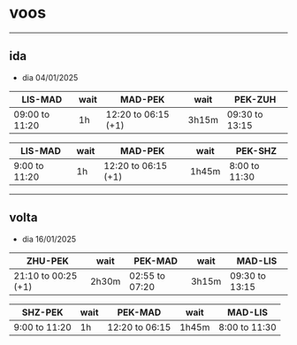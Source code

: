 # voos

---

## ida

- dia 04/01/2025

| LIS-MAD        | wait | MAD-PEK             | wait  | PEK-ZUH        |
| -------------- | ---- | ------------------- | ----- | -------------- |
| 09:00 to 11:20 | 1h   | 12:20 to 06:15 (+1) | 3h15m | 09:30 to 13:15 |

| LIS-MAD        | wait | MAD-PEK             | wait  | PEK-SHZ        |
| -------------- | ---- | ------------------- | ----- | -------------- |
| 9:00 to 11:20  | 1h   | 12:20 to 06:15 (+1) | 1h45m | 8:00 to 11:30  |

---

## volta

- dia 16/01/2025

| ZHU-PEK             | wait  | PEK-MAD        | wait  | MAD-LIS        |
| ------------------- | ----- | -------------- | ----- | -------------- |
| 21:10 to 00:25 (+1) | 2h30m | 02:55 to 07:20 | 3h15m | 09:30 to 13:15 |

| SHZ-PEK             | wait  | PEK-MAD        | wait  | MAD-LIS        |
| ------------------- | ----- | -------------- | ----- | -------------- |
| 9:00 to 11:20       | 1h    | 12:20 to 06:15 | 1h45m | 8:00 to 11:30  |
